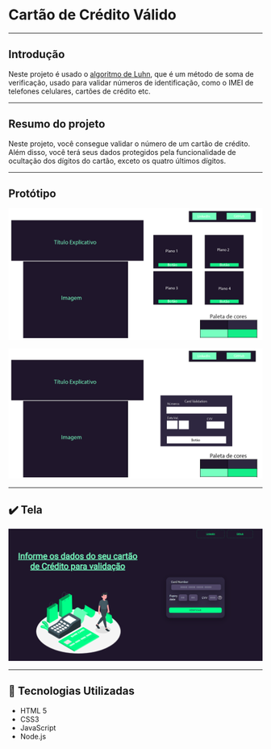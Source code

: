 # Cartão de Crédito Válido

---

## Introdução

Neste projeto é usado o [algoritmo de Luhn](https://en.wikipedia.org/wiki/Luhn_algorithm), que é um método de soma de verificação,
usado para validar números de identificação, como o IMEI de telefones celulares, cartões de crédito etc.

---

## Resumo do projeto

Neste projeto, você consegue validar o número de um cartão de crédito.
Além disso, você terá seus dados protegidos pela funcionalidade de ocultação
dos dígitos do cartão, exceto os quatro últimos dígitos.

---

## Protótipo

![Protótipo](Prototipagem1.png)

![Protótipo](Prototipagem2.png)

---

## ✔️ Tela

![Tela do projeto](tela_card.png)

---

## :robot: Tecnologias Utilizadas

- HTML 5
- CSS3
- JavaScript
- Node.js
